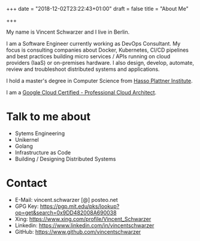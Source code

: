 +++
date = "2018-12-02T23:22:43+01:00"
draft = false
title = "About Me"

+++

My name is Vincent Schwarzer and I live in Berlin. 

I am a Software Engineer currently working as DevOps Consultant. My focus is consulting companies about Docker, Kubernetes, CI/CD pipelines and best practices building micro services / APIs running on cloud providers (IaaS) or on-premises hardware. I also design, develop, automate, review and troubleshoot distributed systems and applications.

I hold a master's degree in Computer Science from [Hasso Plattner Institute](https://www.hpi.de).

I am a [Google Cloud Certified - Professional Cloud Architect](https://api.accredible.com/v1/frontend/credential_website_embed_image/certificate/11467007?key=973b2ca225cd37284a35f1fd509bda4db26481ea17a6dfb398c2c2e36435fa7f). 

# Talk to me about

* Sytems Engineering
* Unikernel
* Golang
* Infrastructure as Code
* Building / Designing Distributed Systems

# Contact

* E-Mail: vincent.schwarzer [@] posteo.net
* GPG Key: https://pgp.mit.edu/pks/lookup?op=get&search=0x9DD482008A690038
* Xing: https://www.xing.com/profile/Vincent_Schwarzer
* Linkedin: https://www.linkedin.com/in/vincentschwarzer
* GitHub: https://www.github.com/vincentschwarzer